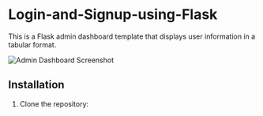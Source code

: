 # Login-and-Signup-using-Flask


This is a Flask admin dashboard template that displays user information in a tabular format.

![Admin Dashboard Screenshot](screenshots/admin_dashboard.png)

## Installation

1. Clone the repository:
